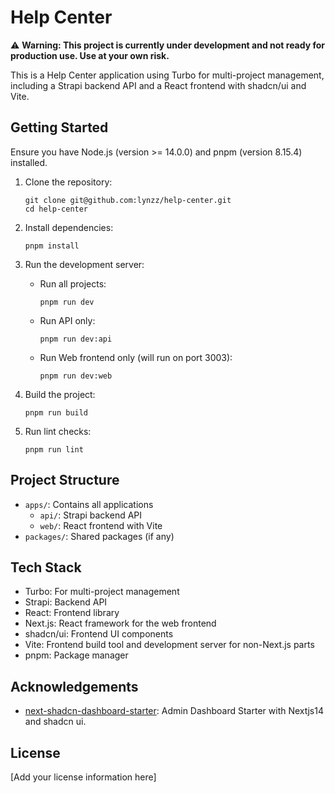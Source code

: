 # Help Center

⚠️ **Warning: This project is currently under development and not ready for production use. Use at your own risk.**

This is a Help Center application using Turbo for multi-project management, including a Strapi backend API and a React frontend with shadcn/ui and Vite.

## Getting Started

Ensure you have Node.js (version >= 14.0.0) and pnpm (version 8.15.4) installed.

1. Clone the repository:
   ```
   git clone git@github.com:lynzz/help-center.git
   cd help-center
   ```

2. Install dependencies:
   ```
   pnpm install
   ```

3. Run the development server:
   - Run all projects:
     ```
     pnpm run dev
     ```
   - Run API only:
     ```
     pnpm run dev:api
     ```
   - Run Web frontend only (will run on port 3003):
     ```
     pnpm run dev:web
     ```

4. Build the project:
   ```
   pnpm run build
   ```

5. Run lint checks:
   ```
   pnpm run lint
   ```

## Project Structure

- `apps/`: Contains all applications
  - `api/`: Strapi backend API
  - `web/`: React frontend with Vite
- `packages/`: Shared packages (if any)

## Tech Stack

- Turbo: For multi-project management
- Strapi: Backend API
- React: Frontend library
- Next.js: React framework for the web frontend
- shadcn/ui: Frontend UI components
- Vite: Frontend build tool and development server for non-Next.js parts
- pnpm: Package manager

## Acknowledgements

- [next-shadcn-dashboard-starter](https://github.com/Kiranism/next-shadcn-dashboard-starter): Admin Dashboard Starter with Nextjs14 and shadcn ui.

## License

[Add your license information here]
